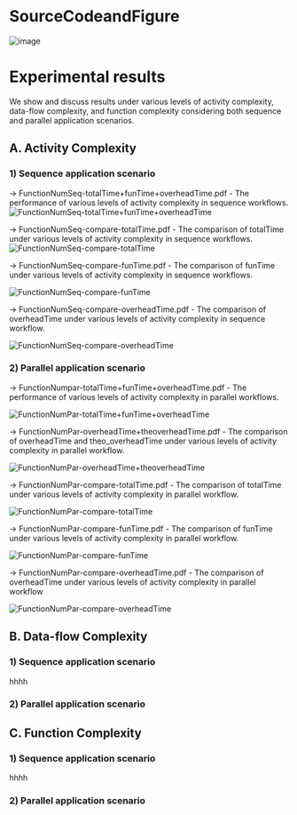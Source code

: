 
# SourceCodeandFigure

![image](https://user-images.githubusercontent.com/73005808/122500711-dc1a2380-d025-11eb-85c2-961920235a6c.png)


# Experimental results
We show and discuss results under various levels of activity complexity, data-flow complexity, and function complexity considering both sequence and parallel application scenarios.

## A. Activity Complexity
### 1) Sequence application scenario

-> FunctionNumSeq-totalTime+funTime+overheadTime.pdf - The performance of various levels of activity complexity in sequence workflows.
![FunctionNumSeq-totalTime+funTime+overheadTime](https://user-images.githubusercontent.com/51308506/125055783-2731ce80-e0da-11eb-81b0-99e327ba5340.png)

-> FunctionNumSeq-compare-totalTime.pdf - The comparison of totalTime under various levels of activity complexity in sequence workflows.
![FunctionNumSeq-compare-totalTime](https://user-images.githubusercontent.com/51308506/125055930-4df00500-e0da-11eb-9f4e-788809976260.png)

-> FunctionNumSeq-compare-funTime.pdf - The comparison of funTime under various levels of activity complexity in sequence workflows.

![FunctionNumSeq-compare-funTime](https://user-images.githubusercontent.com/51308506/125056329-b343f600-e0da-11eb-8a6a-46ed968aa054.png)

-> FunctionNumSeq-compare-overheadTime.pdf - The comparison of overheadTime under various levels of activity complexity in sequence workflow.

![FunctionNumSeq-compare-overheadTime](https://user-images.githubusercontent.com/51308506/125056746-1df53180-e0db-11eb-9b63-0595f83261eb.png)


### 2) Parallel application scenario

-> FunctionNumpar-totalTime+funTime+overheadTime.pdf - The performance of various levels of activity complexity in parallel workflows.

![FunctionNumPar-totalTime+funTime+overheadTime](https://user-images.githubusercontent.com/51308506/125056902-4715c200-e0db-11eb-897c-e1936ff7f842.png)

-> FunctionNumPar-overheadTime+theoverheadTime.pdf - The comparison of overheadTime and theo_overheadTime under various levels of activity complexity in parallel workflow.

![FunctionNumPar-overheadTime+theoverheadTime](https://user-images.githubusercontent.com/51308506/125057158-8512e600-e0db-11eb-88ce-4d7df2deef57.png)

-> FunctionNumPar-compare-totalTime.pdf - The comparison of totalTime under various levels of activity complexity in parallel workflow.

![FunctionNumPar-compare-totalTime](https://user-images.githubusercontent.com/51308506/125057620-05d1e200-e0dc-11eb-9bca-81a44eee20e2.png)

-> FunctionNumPar-compare-funTime.pdf - The comparison of funTime under various levels of activity complexity in parallel workflow.

![FunctionNumPar-compare-funTime](https://user-images.githubusercontent.com/51308506/125057869-4598c980-e0dc-11eb-975e-7ff5e5ccf8d7.png)

-> FunctionNumPar-compare-overheadTime.pdf - The comparison of overheadTime under various levels of activity complexity in parallel workflow

![FunctionNumPar-compare-overheadTime](https://user-images.githubusercontent.com/51308506/125057890-4a5d7d80-e0dc-11eb-99fe-12f622d32cf7.png)




## B. Data-flow Complexity
### 1) Sequence application scenario
hhhh

### 2) Parallel application scenario

## C. Function Complexity

### 1) Sequence application scenario
hhhh

### 2) Parallel application scenario



